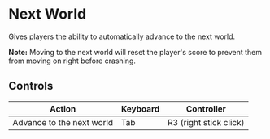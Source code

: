 # Next World

Gives players the ability to automatically advance to the next world.

**Note:** Moving to the next world will reset the player's score to prevent them from moving on right before crashing.

## Controls

| Action | Keyboard | Controller |
|--------|----------|------------|
| Advance to the next world | Tab | R3 (right stick click) |
